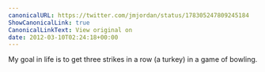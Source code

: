 ```yaml
---
canonicalURL: https://twitter.com/jmjordan/status/178305247809245184
ShowCanonicalLink: true
CanonicalLinkText: View original on
date: 2012-03-10T02:24:18+00:00
---
```

My goal in life is to get three strikes in a row (a turkey) in a game of bowling.